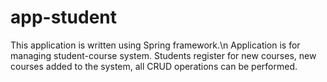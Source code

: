 # app-student

This application is written using Spring framework.\n
Application is for managing student-course system. Students register for new courses, new courses added to the system, all CRUD operations can be performed.
